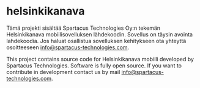helsinkikanava
==============

Tämä projekti sisältää Spartacus Technologies Oy:n tekemän Helsinkikanava mobiilisovelluksen lähdekoodin. Sovellus on täysin avointa lahdekoodia. Jos haluat osallistua sovelluksen kehitykseen ota yhteyttä osoitteeseen info@spartacus-technologies.com.

This project contains source code for Helsinkikanava mobiili developed by Spartacus Technologies. Software is fully open source. If you want to contribute in development contact us by mail info@spartacus-technologies.com.
